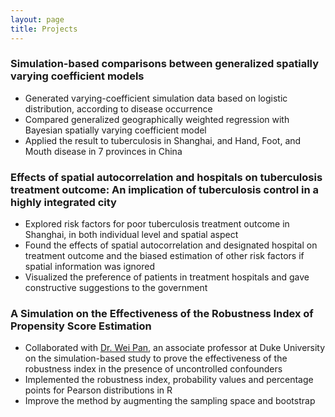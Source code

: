 ```yaml
---
layout: page
title: Projects
---
```


### Simulation-based comparisons between generalized spatially varying coefficient models  
* Generated varying-coefficient simulation data based on logistic distribution, according to disease occurrence </li> 
* Compared generalized geographically weighted regression with Bayesian spatially varying coefficient model  
* Applied the result to tuberculosis in Shanghai, and Hand, Foot, and Mouth disease in 7 provinces in China  

### Effects of spatial autocorrelation and hospitals on tuberculosis treatment outcome: An implication of tuberculosis control in a highly integrated city  
* Explored risk factors for poor tuberculosis treatment outcome in Shanghai, in both individual level and spatial aspect  
* Found the effects of spatial autocorrelation and designated hospital on treatment outcome and the biased estimation of other risk factors if spatial information was ignored  
* Visualized the preference of patients in treatment hospitals and gave constructive suggestions to the government  

### A Simulation on the Effectiveness of the Robustness Index of Propensity Score Estimation  
* Collaborated with [Dr. Wei Pan](https://sites.duke.edu/panwei/), an associate professor at Duke University on the simulation-based study to prove the effectiveness of the robustness index in the presence of uncontrolled confounders  
* Implemented the robustness index, probability values and percentage points for Pearson distributions in R  
* Improve the method by augmenting the sampling space and bootstrap  



